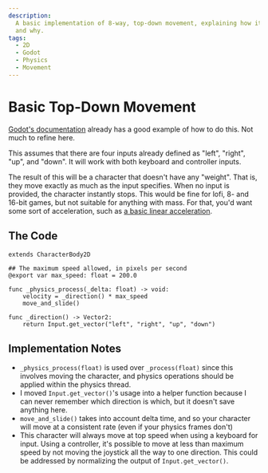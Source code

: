 ```yaml
---
description:
  A basic implementation of 8-way, top-down movement, explaining how it works
  and why.
tags:
  - 2D
  - Godot
  - Physics
  - Movement
---
```


# Basic Top-Down Movement

[Godot's documentation](https://docs.godotengine.org/en/stable/tutorials/2d/2d_movement.html#way-movement)
already has a good example of how to do this. Not much to refine here.

This assumes that there are four inputs already defined as "left", "right",
"up", and "down". It will work with both keyboard and controller inputs.

The result of this will be a character that doesn't have any "weight". That is,
they move exactly as much as the input specifies. When no input is provided, the
character instantly stops. This would be fine for lofi, 8- and 16-bit games, but
not suitable for anything with mass. For that, you'd want some sort of
acceleration, such as [a basic linear acceleration](./linear.md).

## The Code

```gdscript
extends CharacterBody2D

## The maximum speed allowed, in pixels per second
@export var max_speed: float = 200.0

func _physics_process(_delta: float) -> void:
	velocity = _direction() * max_speed
	move_and_slide()

func _direction() -> Vector2:
	return Input.get_vector("left", "right", "up", "down")
```

## Implementation Notes

- `_physics_process(float)` is used over `_process(float)` since this involves
  moving the character, and physics operations should be applied within the
  physics thread.
- I moved `Input.get_vector()`'s usage into a helper function because I can
  never remember which direction is which, but it doesn't save anything here.
- `move_and_slide()` takes into account delta time, and so your character will
  move at a consistent rate (even if your physics frames don't)
- This character will always move at top speed when using a keyboard for input.
  Using a controller, it's possible to move at less than maximum speed by not
  moving the joystick all the way to one direction. This could be addressed by
  normalizing the output of `Input.get_vector()`.
